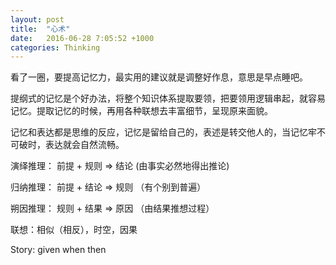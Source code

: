 ```yaml
---
layout: post
title:  "心术"
date:   2016-06-28 7:05:52 +1000
categories: Thinking
---
```


看了一圈，要提高记忆力，最实用的建议就是调整好作息，意思是早点睡吧。

提纲式的记忆是个好办法，将整个知识体系提取要领，把要领用逻辑串起，就容易记忆。提取记忆的时候，再用各种联想去丰富细节，呈现原来面貌。

记忆和表达都是思维的反应，记忆是留给自己的，表述是转交他人的，当记忆牢不可破时，表达就会自然流畅。

演绎推理： 前提 + 规则 => 结论 (由事实必然地得出推论)

归纳推理： 前提 + 结论 => 规则 （有个别到普遍）

朔因推理： 规则 + 结果 => 原因 （由结果推想过程）

联想：相似（相反），时空，因果

Story: given when then
